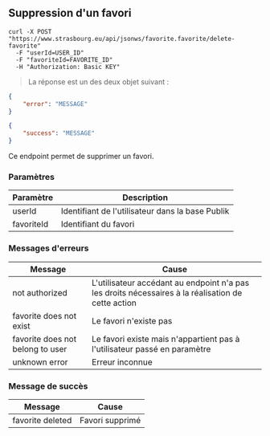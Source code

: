 ## Suppression d'un favori

```shell
curl -X POST "https://www.strasbourg.eu/api/jsonws/favorite.favorite/delete-favorite"
  -F "userId=USER_ID"
  -F "favoriteId=FAVORITE_ID"
  -H "Authorization: Basic KEY"
```

> La réponse est un des deux objet suivant :

```json
{
    "error": "MESSAGE"
}
```

```json
{
    "success": "MESSAGE"
}
```

Ce endpoint permet de supprimer un favori.

### Paramètres

Paramètre | Description
--------- | -----------
userId | Identifiant de l'utilisateur dans la base Publik
favoriteId | Identifiant du favori

### Messages d'erreurs

Message | Cause
--------|--------
not authorized | L'utilisateur accédant au endpoint n'a pas les droits nécessaires à la réalisation de cette action
favorite does not exist | Le favori n'existe pas
favorite does not belong to user | Le favori existe mais n'appartient pas à l'utilisateur passé en paramètre
unknown error | Erreur inconnue

### Message de succès

Message | Cause
--------|--------
favorite deleted | Favori supprimé
